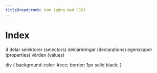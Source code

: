 ```yaml
---
titleBreadcrumb: Kom igång med CSS3
...
```

Index
===============================
4 delar
selektorer (selectors)
deklareringar (declarations)
egenskaper (properties)
värden (values)

div {
    background-color: #ccc;
    border: 1px solid black;
}

